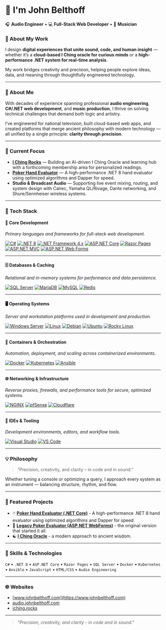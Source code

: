 # 👋 I'm John Belthoff

🎧 **Audio Engineer** • 💻 **Full-Stack Web Developer** • 🎸 **Musician**

### 🎯 About My Work

I design **digital experiences that unite sound, code, and human insight** — whether it’s a **cloud-based I Ching oracle for curious minds** or a **high-performance .NET system for real-time analysis**.

My work bridges creativity and precision, helping people explore ideas, data, and meaning through thoughtfully engineered technology.

---


### 🧭 About Me

With decades of experience spanning professional **audio engineering**, **C#/.NET web development**, and **music production**, I thrive on solving technical challenges that demand both logic and artistry.  

I’ve engineered for national television, built cloud-based web apps, and created platforms that merge ancient philosophy with modern technology — all unified by a single principle: **clarity through precision**.

---
### 🚀 Current Focus

- **[I Ching Rocks](https://iching.rocks)** — Building an AI-driven I Ching Oracle and learning hub with a forthcoming membership area for personalized readings.  
- **[Poker Hand Evaluator](https://poker-calculator.johnbelthoff.com)** — A high-performance .NET 8 hand evaluator using optimized algorithms and Dapper for speed.  
- **Studio & Broadcast Audio** — Supporting live event mixing, routing, and system design with Calrec, Yamaha QL/Rivage, Dante networking, and Shure/Sennheiser wireless systems.

---


### 🧰 Tech Stack

#### 🧠 Core Development
*Primary languages and frameworks for full-stack web development.*

[![C#](https://img.shields.io/badge/C%23-239120?style=flat&logo=c-sharp&logoColor=white)](https://learn.microsoft.com/en-us/dotnet/csharp/)
[![.NET 8](https://img.shields.io/badge/.NET%208-512BD4?style=flat&logo=dotnet&logoColor=white)](https://dotnet.microsoft.com/)
[![.NET Framework 4.x](https://img.shields.io/badge/.NET%20Framework%204.x-512BD4?style=flat&logo=windows&logoColor=white)](https://learn.microsoft.com/en-us/dotnet/framework/)
[![ASP.NET Core](https://img.shields.io/badge/ASP.NET%20Core-512BD4?style=flat&logo=dotnet&logoColor=white)](https://learn.microsoft.com/en-us/aspnet/core/)
[![Razor Pages](https://img.shields.io/badge/Razor%20Pages-512BD4?style=flat&logo=dotnet&logoColor=white)](https://learn.microsoft.com/en-us/aspnet/core/razor-pages/)
[![ASP.NET MVC](https://img.shields.io/badge/ASP.NET%20MVC-512BD4?style=flat&logo=dotnet&logoColor=white)](https://learn.microsoft.com/en-us/aspnet/mvc/)
[![ASP.NET Web Forms](https://img.shields.io/badge/ASP.NET%20Web%20Forms-512BD4?style=flat&logo=dotnet&logoColor=white)](https://learn.microsoft.com/en-us/aspnet/web-forms/)

---

#### 🗄️ Databases & Caching
*Relational and in-memory systems for performance and data persistence.*

[![SQL Server](https://img.shields.io/badge/SQL%20Server-CC2927?style=flat&logo=microsoftsqlserver&logoColor=white)](https://www.microsoft.com/en-us/sql-server)
[![MariaDB](https://img.shields.io/badge/MariaDB-003545?style=flat&logo=mariadb&logoColor=white)](https://mariadb.org/)
[![MySQL](https://img.shields.io/badge/MySQL-4479A1?style=flat&logo=mysql&logoColor=white)](https://www.mysql.com/)
[![Redis](https://img.shields.io/badge/Redis-DC382D?style=flat&logo=redis&logoColor=white)](https://redis.io/)

---

#### 🖥️ Operating Systems
*Server and workstation platforms used in development and production.*

[![Windows Server](https://img.shields.io/badge/Windows%20Server-0078D6?style=flat&logo=windows&logoColor=white)](https://learn.microsoft.com/en-us/windows-server/)
[![Linux](https://img.shields.io/badge/Linux-FCC624?style=flat&logo=linux&logoColor=black)](https://www.kernel.org/)
[![Debian](https://img.shields.io/badge/Debian-A81D33?style=flat&logo=debian&logoColor=white)](https://www.debian.org/)
[![Ubuntu](https://img.shields.io/badge/Ubuntu-E95420?style=flat&logo=ubuntu&logoColor=white)](https://ubuntu.com/)
[![Rocky Linux](https://img.shields.io/badge/Rocky%20Linux-10B981?style=flat&logo=rockylinux&logoColor=white)](https://rockylinux.org/)

---

#### 🐳 Containers & Orchestration
*Automation, deployment, and scaling across containerized environments.*

[![Docker](https://img.shields.io/badge/Docker-2496ED?style=flat&logo=docker&logoColor=white)](https://www.docker.com/)
[![Kubernetes](https://img.shields.io/badge/Kubernetes-326CE5?style=flat&logo=kubernetes&logoColor=white)](https://kubernetes.io/)
[![Ansible](https://img.shields.io/badge/Ansible-EE0000?style=flat&logo=ansible&logoColor=white)](https://www.ansible.com/)

---

#### 🌐 Networking & Infrastructure
*Reverse proxies, firewalls, and performance tools for secure, optimized systems.*

[![NGINX](https://img.shields.io/badge/NGINX-009639?style=flat&logo=nginx&logoColor=white)](https://www.nginx.com/)
[![pfSense](https://img.shields.io/badge/pfSense-212121?style=flat&logo=pfsense&logoColor=white)](https://www.pfsense.org/)
[![Cloudflare](https://img.shields.io/badge/Cloudflare-F38020?style=flat&logo=cloudflare&logoColor=white)](https://www.cloudflare.com/)

---

#### 🧩 IDEs & Tooling
*Development environments, editors, and workflow tools.*

[![Visual Studio](https://img.shields.io/badge/Visual%20Studio-5C2D91?style=flat&logo=visualstudio&logoColor=white)](https://visualstudio.microsoft.com/)
[![VS Code](https://img.shields.io/badge/VS%20Code-007ACC?style=flat&logo=visualstudiocode&logoColor=white)](https://code.visualstudio.com/)

---

### 💡 Philosophy

> “Precision, creativity, and clarity – in code and in sound.”  

Whether tuning a console or optimizing a query, I approach every system as an instrument — balancing structure, rhythm, and flow.

---

### 🎯 Featured Projects
- 🃏 [**Poker Hand Evaluator (.NET Core)**](https://github.com/JBelthoff/poker.net) - A high-performance .NET 8 hand evaluator using optimized algorithms and Dapper for speed.  
- 🧩 [**Legacy Poker Evaluator (ASP.NET WebForms)**](https://github.com/JBelthoff/poker.johnbelthoff.com) - the original version that started it all.  
- ☯️ [**I Ching Oracle**](https://iching.rocks) - a modern approach to ancient wisdom.

---

### 🔧 Skills & Technologies
`C#` • `.NET 8` • `ASP.NET Core` • `Razor Pages` • `SQL Server` • `Docker` • `Kubernetes` • `Ansible` • `JavaScript` • `HTML/CSS` • `Audio Engineering`

---

### 🌐 Websites
- [www.johnbelthoff.com](https://www.johnbelthoff.com)  
- [audio.johnbelthoff.com](https://audio.johnbelthoff.com)  
- [iching.rocks](https://iching.rocks)

---

> _"Precision, creativity, and clarity - in code and in sound."_
